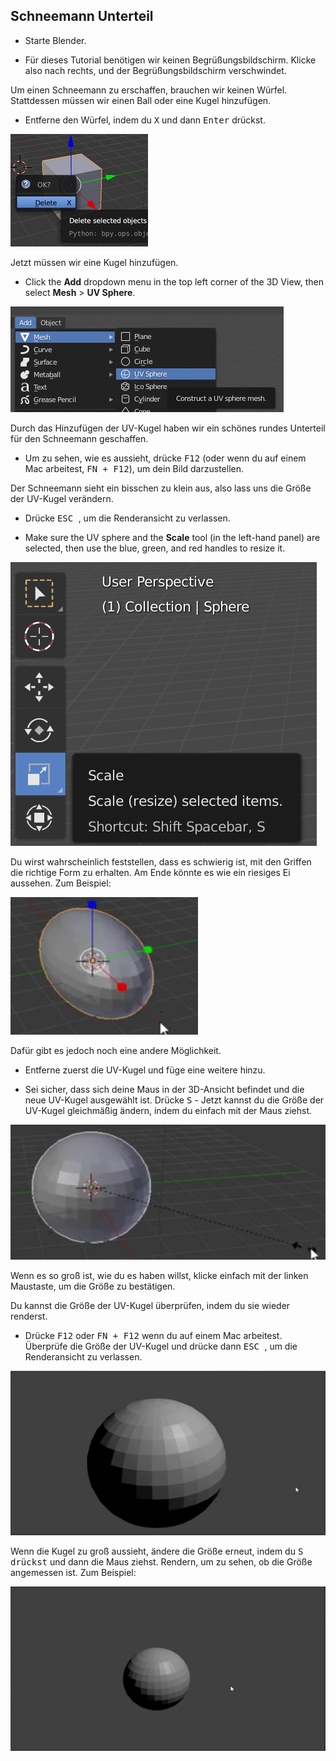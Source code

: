 ## Schneemann Unterteil

+ Starte Blender.

+ Für dieses Tutorial benötigen wir keinen Begrüßungsbildschirm. Klicke also nach rechts, und der Begrüßungsbildschirm verschwindet.

Um einen Schneemann zu erschaffen, brauchen wir keinen Würfel. Stattdessen müssen wir einen Ball oder eine Kugel hinzufügen.

+ Entferne den Würfel, indem du <kbd>X</kbd> und dann <kbd>Enter</kbd> drückst.

![Würfel entfernen](images/remove-cube.png)

Jetzt müssen wir eine Kugel hinzufügen.

+ Click the **Add** dropdown menu in the top left corner of the 3D View, then select **Mesh** > **UV Sphere**.

![UV-Kugel](images/uv-sphere.png)

Durch das Hinzufügen der UV-Kugel haben wir ein schönes rundes Unterteil für den Schneemann geschaffen.

+ Um zu sehen, wie es aussieht, drücke <kbd>F12</kbd> (oder wenn du auf einem Mac arbeitest, <kbd>FN + F12</kbd>), um dein Bild darzustellen.

Der Schneemann sieht ein bisschen zu klein aus, also lass uns die Größe der UV-Kugel verändern.

+ Drücke <kbd> ESC </kbd>, um die Renderansicht zu verlassen.

+ Make sure the UV sphere and the **Scale** tool (in the left-hand panel) are selected, then use the blue, green, and red handles to resize it.

![Würfel Ecken](images/scale-tool.png)

Du wirst wahrscheinlich feststellen, dass es schwierig ist, mit den Griffen die richtige Form zu erhalten. Am Ende könnte es wie ein riesiges Ei aussehen. Zum Beispiel:

![Eierboden](images/blender-snowman-egg-bottom.png)

Dafür gibt es jedoch noch eine andere Möglichkeit.

+ Entferne zuerst die UV-Kugel und füge eine weitere hinzu.

+ Sei sicher, dass sich deine Maus in der 3D-Ansicht befindet und die neue UV-Kugel ausgewählt ist. Drücke <kbd>S</kbd> - Jetzt kannst du die Größe der UV-Kugel gleichmäßig ändern, indem du einfach mit der Maus ziehst.

![Größe unten ändern](images/blender-snowman-resize-bottom-1.png)

Wenn es so groß ist, wie du es haben willst, klicke einfach mit der linken Maustaste, um die Größe zu bestätigen.

Du kannst die Größe der UV-Kugel überprüfen, indem du sie wieder renderst.

+ Drücke <kbd>F12</kbd> oder <kbd>FN + F12</kbd> wenn du auf einem Mac arbeitest. Überprüfe die Größe der UV-Kugel und drücke dann <kbd> ESC </kbd>, um die Renderansicht zu verlassen.

![Unten anzeigen](images/blender-render-bottom-1.png)

Wenn die Kugel zu groß aussieht, ändere die Größe erneut, indem du <kbd>S drückst</kbd> und dann die Maus ziehst. Rendern, um zu sehen, ob die Größe angemessen ist. Zum Beispiel:

![Unten erneut rendern](images/blender-render-bottom-2.png)